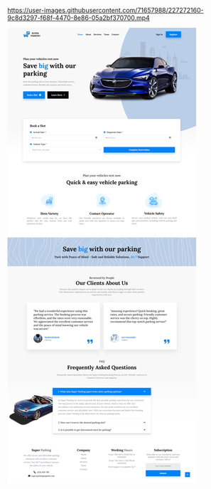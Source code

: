 https://user-images.githubusercontent.com/71657988/227272160-9c8d3297-f68f-4470-8e86-05a2bf370700.mp4

![mainpage](https://github.com/backstabslash/react-node-postgre-parking/blob/master/frontend/public/mainpage.png)
